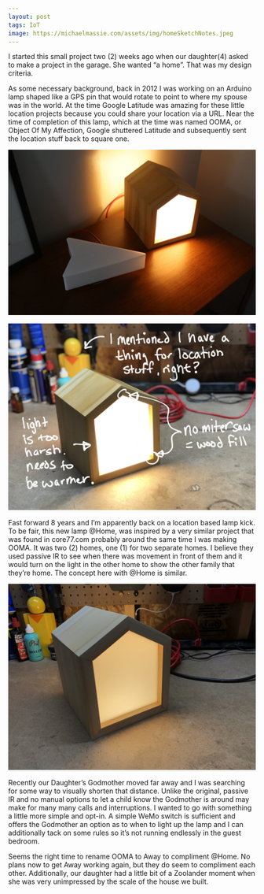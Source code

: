 ```yaml
---
layout: post
tags: IoT
image: https://michaelmassie.com/assets/img/homeSketchNotes.jpeg
---
```


I started this small project two (2) weeks ago when our daughter(4) asked to make a project in the garage. She wanted “a home”. That was my design criteria. 

As some necessary background, back in 2012 I was working on an Arduino lamp shaped like a GPS pin that would rotate to point to where my spouse was in the world. At the time Google Latitude was amazing for these little location projects because you could share your location via a URL. Near the time of completion of this lamp, which at the time was named OOMA, or Object Of My Affection, Google shuttered Latitude and subsequently sent the location stuff back to square one.

![](/assets/img/finishedHome.jpeg)

![Process Sketch Notes](/assets/img/homeSketchNotes.jpeg)

Fast forward 8 years and I’m apparently back on a location based lamp kick. To be fair, this new lamp @Home, was inspired by a very similar project that was found in core77.com probably around the same time I was making OOMA. It was two (2) homes, one (1) for two separate homes. I believe they used passive IR to see when there was movement in front of them and it would turn on the light in the other home to show the other family that they’re home. The concept here with @Home is similar. 

![Light test](/assets/img/homeLightTest.jpeg)

Recently our Daughter’s Godmother moved far away and I was searching for some way to visually shorten that distance. Unlike the original, passive IR and no manual options to let a child know the Godmother is around may make for many many calls and interruptions. I wanted to go with something a little more simple and opt-in. A simple WeMo switch is sufficient and offers the Godmother an option as to when to light up the lamp and I can additionally tack on some rules so it’s not running endlessly in the guest bedroom.

Seems the right time to rename OOMA to Away to compliment @Home. No plans now to get Away working again, but they do seem to compliment each other. Additionally, our daughter had a little bit of a Zoolander moment when she was very unimpressed by the scale of the house we built.